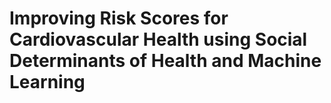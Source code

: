 # Improving Risk Scores for Cardiovascular Health using Social Determinants of Health and Machine Learning
 
